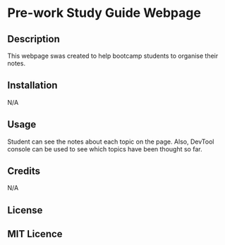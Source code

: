 # Pre-work Study Guide Webpage

## Description

This webpage swas created to help bootcamp students to organise their notes.


## Installation

N/A
## Usage

Student can see the notes about each topic on the page. Also, DevTool console can be used to see which topics have been thought so far.

## Credits

N/A

## License

MIT Licence
---
